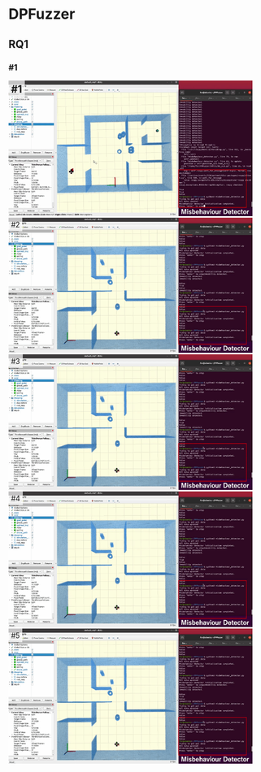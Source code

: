 # DPFuzzer

## RQ1
### \#1
<p align = "center">
<div style="position: relative; display: inline-block;">
  <div style="position: absolute; top: 0; left: 0; background-color: rgba(255, 255, 255, 0.7); padding: 5px;">
    <b style="font-size: 20px;">#1</b>
  </div>
  <img src="RQ1/gifs/type1/type1-1.gif" alt="image" style="width: 480px; height: auto;">
</div>

<div style="position: relative; display: inline-block;">
  <div style="position: absolute; top: 0; left: 0; background-color: rgba(255, 255, 255, 0.7); padding: 5px;">
    #2
  </div>
  <img src="RQ1/gifs/type2/type2-1.gif" alt="image" style="width: 480px; height: auto;">
</div>

<div style="position: relative; display: inline-block;">
  <div style="position: absolute; top: 0; left: 0; background-color: rgba(255, 255, 255, 0.7); padding: 5px;">
    #3
  </div>
  <img src="RQ1/gifs/type2/type2-1.gif" alt="image" style="width: 480px; height: auto;">
</div>

<div style="position: relative; display: inline-block;">
  <div style="position: absolute; top: 0; left: 0; background-color: rgba(255, 255, 255, 0.7); padding: 5px;">
    #4
  </div>
  <img src="RQ1/gifs/type2/type2-1.gif" alt="image" style="width: 480px; height: auto;">
</div>

<div style="position: relative; display: inline-block;">
  <div style="position: absolute; top: 0; left: 0; background-color: rgba(255, 255, 255, 0.7); padding: 5px;">
    #5
  </div>
  <img src="RQ1/gifs/type2/type2-1.gif" alt="image" style="width: 480px; height: auto;">
</div>

</p>

